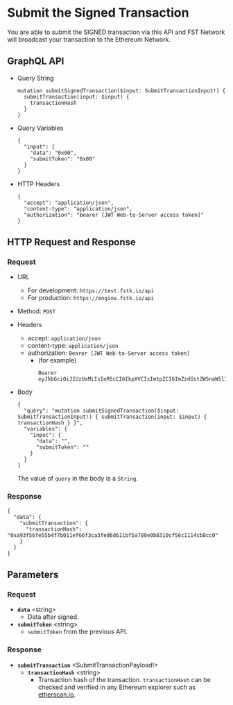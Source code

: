 
# Submit the Signed Transaction
You are able to submit the SIGNED transaction via this API and FST Network will broadcast your transaction to the Ethereum Network.

## GraphQL API

- Query String
  ```
  mutation submitSignedTransaction($input: SubmitTransactionInput!) {
    submitTransaction(input: $input) {
      transactionHash
    }
  } 
  ```
- Query Variables
    ```
    {
      "input": {
        "data": "0x00",
        "submitToken": "0x00"
      }
    }
    ```

- HTTP Headers 
  ```
  {
    "accept": "application/json",
    "content-type": "application/json",
    "authorization": "bearer [JWT Web-to-Server access token]"
  }
  ```

## HTTP Request and Response
### Request

- URL
  - For development: `https://test.fstk.io/api`
  - For production: `https://engine.fstk.io/api`

- Method: `POST`

- Headers
  - accept: `application/json`
  - content-type: `application/json` 
  - authorization: `Bearer [JWT Web-to-Server access token]`
    - (for example)
      ```
      Bearer eyJhbGciOiJIUzUxMiIsInR5cCI6IkpXVCIsImtpZCI6ImZzdGstZW5naW5lIn0.eyJ1aWQiOiLDr1xiw73Ch8KDSFx1MDAxMcOowo5awrvCqsOAXHUwMDAywrwmIiwiaWF0IjoxNTM4NzA5MDM2LCJleHAiOjE1Mzg3OTU0MzYsImF1ZCI6InVybjpmc3RrOmVuZ2luZSIsImlzcyI6InVybjpmc3RrOmVuZ2luZSIsInN1YiI6InVybjpmc3RrOmVuZ2luZTphY2Nlc3NfdG9rZW4ifQ.msJZ61FHIkKtjUpDs4sx1Kk1rb9vdhus3ntUDj6rHNmsygiHTgOEMQFJMtVqtWqkNgrtRgGpngq8Rf47xTT53g
      ```

- Body
  ``` 
  { 
    "query": "mutation submitSignedTransaction($input: SubmitTransactionInput!) { submitTransaction(input: $input) { transactionHash } }",
    "variables": {
      "input": {
        "data": "",
        "submitToken": ""
      }
    }
  }
  ```
  
  The value of `query` in the body is a `String`. 
  

### Response
```
{
  "data": {
    "submitTransaction": {
      "transactionHash": "0xa93f56fe55b4f7b011ef66f3ca3fed6d611bf5a780e0b8310cf56c1114cb8cc0"
    }
  }
}
```

## Parameters
### Request 
- **`data`** \<string>
  - Data after signed.
- **`submitToken`** \<string>
  - `submitToken` from the previous API.

### Response
- **`submitTransaction`** \<SubmitTransactionPayload!>
  - **`transactionHash`** \<string>
    - Transaction hash of the transaction. `transactionHash` can be checked and verified in any Ethereum explorer such as [etherscan.io](https://etherscan.io).
